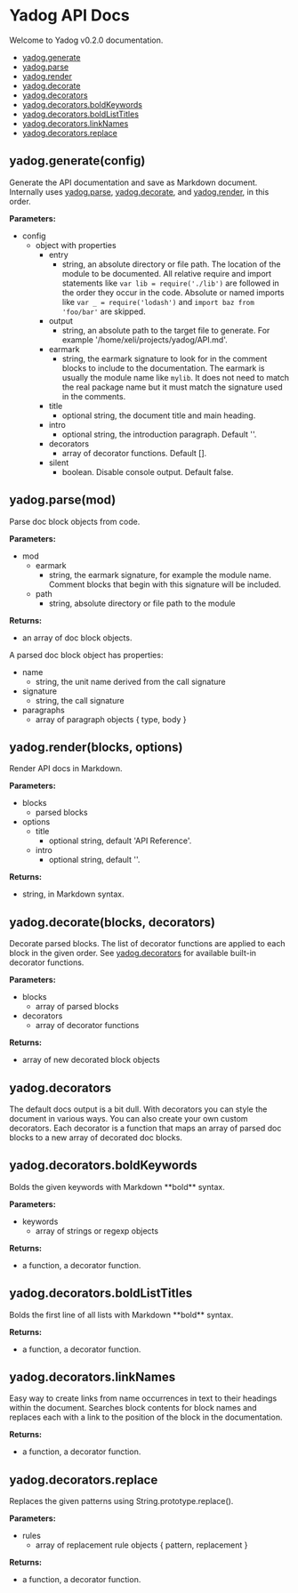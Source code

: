 # Yadog API Docs

Welcome to Yadog v0.2.0 documentation.


- [yadog.generate](#yadoggenerate)
- [yadog.parse](#yadogparse)
- [yadog.render](#yadogrender)
- [yadog.decorate](#yadogdecorate)
- [yadog.decorators](#yadogdecorators)
- [yadog.decorators.boldKeywords](#yadogdecoratorsboldKeywords)
- [yadog.decorators.boldListTitles](#yadogdecoratorsboldListTitles)
- [yadog.decorators.linkNames](#yadogdecoratorslinkNames)
- [yadog.decorators.replace](#yadogdecoratorsreplace)

<a name="yadoggenerate"></a>
## yadog.generate(config)

Generate the API documentation and save as Markdown document.
Internally uses [yadog.parse](#yadogparse), [yadog.decorate](#yadogdecorate), and [yadog.render](#yadogrender),
in this order.

**Parameters:**
- config
  - object with properties
    - entry
      - string, an absolute directory or file path. The location of the module to be documented. All relative require and import statements like `var lib = require('./lib')` are followed in the order they occur in the code. Absolute or named imports like `var _ = require('lodash')` and `import baz from 'foo/bar'` are skipped.
    - output
      - string, an absolute path to the target file to generate. For example '/home/xeli/projects/yadog/API.md'.
    - earmark
      - string, the earmark signature to look for in the comment blocks to include to the documentation. The earmark is usually the module name like `mylib`. It does not need to match the real package name but it must match the signature used in the comments.
    - title
      - optional string, the document title and main heading.
    - intro
      - optional string, the introduction paragraph. Default ''.
    - decorators
      - array of decorator functions. Default [].
    - silent
      - boolean. Disable console output. Default false.

<a name="yadogparse"></a>
## yadog.parse(mod)

Parse doc block objects from code.

**Parameters:**
- mod
  - earmark
    - string, the earmark signature, for example the module name. Comment blocks that begin with this signature will be included.
  - path
    - string, absolute directory or file path to the module

**Returns:**
- an array of doc block objects.

A parsed doc block object has properties:
- name
  - string, the unit name derived from the call signature
- signature
  - string, the call signature
- paragraphs
  - array of paragraph objects { type, body }

<a name="yadogrender"></a>
## yadog.render(blocks, options)

Render API docs in Markdown.

**Parameters:**
- blocks
  - parsed blocks
- options
  - title
    - optional string, default 'API Reference'.
  - intro
    - optional string, default ''.

**Returns:**
- string, in Markdown syntax.

<a name="yadogdecorate"></a>
## yadog.decorate(blocks, decorators)

Decorate parsed blocks. The list of decorator functions are applied to
each block in the given order. See [yadog.decorators](#yadogdecorators) for available
built-in decorator functions.

**Parameters:**
- blocks
  - array of parsed blocks
- decorators
  - array of decorator functions

**Returns:**
- array of new decorated block objects

<a name="yadogdecorators"></a>
## yadog.decorators

The default docs output is a bit dull.
With decorators you can style the document in various ways.
You can also create your own custom decorators.
Each decorator is a function that maps an array of parsed doc blocks
to a new array of decorated doc blocks.

<a name="yadogdecoratorsboldKeywords"></a>
## yadog.decorators.boldKeywords

Bolds the given keywords with Markdown &ast;&ast;bold&ast;&ast; syntax.

**Parameters:**
- keywords
  - array of strings or regexp objects

**Returns:**
- a function, a decorator function.

<a name="yadogdecoratorsboldListTitles"></a>
## yadog.decorators.boldListTitles

Bolds the first line of all lists with
Markdown &ast;&ast;bold&ast;&ast; syntax.

**Returns:**
- a function, a decorator function.

<a name="yadogdecoratorslinkNames"></a>
## yadog.decorators.linkNames

Easy way to create links from name occurrences in text to their
headings within the document.
Searches block contents for block names and replaces each with
a link to the position of the block in the documentation.

**Returns:**
- a function, a decorator function.

<a name="yadogdecoratorsreplace"></a>
## yadog.decorators.replace

Replaces the given patterns using String.prototype.replace().

**Parameters:**
- rules
  - array of replacement rule objects { pattern, replacement }

**Returns:**
- a function, a decorator function.
